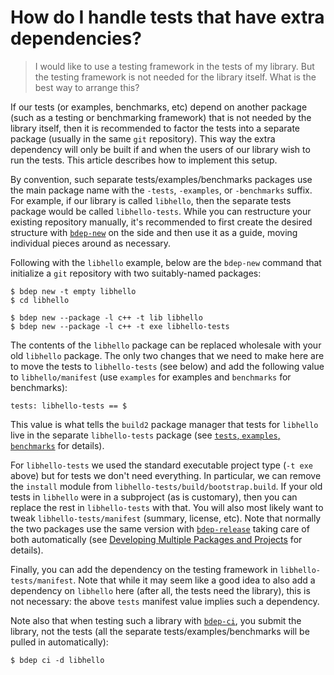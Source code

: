 # How do I handle tests that have extra dependencies?

> I would like to use a testing framework in the tests of my library. But the
> testing framework is not needed for the library itself. What is the best way
> to arrange this?

If our tests (or examples, benchmarks, etc) depend on another package (such as
a testing or benchmarking framework) that is not needed by the library itself,
then it is recommended to factor the tests into a separate package (usually in
the same `git` repository). This way the extra dependency will only be built
if and when the users of our library wish to run the tests. This article
describes how to implement this setup.

By convention, such separate tests/examples/benchmarks packages use the main
package name with the `-tests`, `-examples`, or `-benchmarks` suffix. For
example, if our library is called `libhello`, then the separate tests package
would be called `libhello-tests`. While you can restructure your existing
repository manually, it's recommended to first create the desired structure
with [`bdep-new`][bdep-new] on the side and then use it as a guide, moving
individual pieces around as necessary.

Following with the `libhello` example, below are the `bdep-new` command
that initialize a `git` repository with two suitably-named packages:

```
$ bdep new -t empty libhello
$ cd libhello

$ bdep new --package -l c++ -t lib libhello
$ bdep new --package -l c++ -t exe libhello-tests
```

The contents of the `libhello` package can be replaced wholesale with your old
`libhello` package. The only two changes that we need to make here are to move
the tests to `libhello-tests` (see below) and add the following value to
`libhello/manifest` (use `examples` for examples and `benchmarks` for
benchmarks):

```
tests: libhello-tests == $
```

This value is what tells the `build2` package manager that tests for
`libhello` live in the separate `libhello-tests` package (see [`tests`,
`examples`, `benchmarks`][manifest-tests] for details).

For `libhello-tests` we used the standard executable project type (`-t exe`
above) but for tests we don't need everything. In particular, we can remove
the `install` module from `libhello-tests/build/bootstrap.build`. If your old
tests in `libhello` were in a subproject (as is customary), then you can
replace the rest in `libhello-tests` with that. You will also most likely want
to tweak `libhello-tests/manifest` (summary, license, etc).  Note that
normally the two packages use the same version with
[`bdep-release`][bdep-release] taking care of both automatically (see
[Developing Multiple Packages and Projects][guide-dev-multi] for details).

Finally, you can add the dependency on the testing framework in
`libhello-tests/manifest`. Note that while it may seem like a good idea to
also add a dependency on `libhello` here (after all, the tests need the
library), this is not necessary: the above `tests` manifest value implies such
a dependency.

Note also that when testing such a library with [`bdep-ci`][bdep-ci], you
submit the library, not the tests (all the separate tests/examples/benchmarks
will be pulled in automatically):

```
$ bdep ci -d libhello
```

[bdep-new]:         https://build2.org/bdep/doc/bdep-new.xhtml
[bdep-release]:     https://build2.org/bdep/doc/bdep-release.xhtml
[bdep-ci]:          https://build2.org/bdep/doc/bdep-ci.xhtml
[manifest-tests]:   https://build2.org/bpkg/doc/build2-package-manager-manual.xhtml#manifest-package-tests-examples-benchmarks
[guide-dev-multi]:  https://build2.org/build2-toolchain/doc/build2-toolchain-intro.xhtml#guide-dev-multi

